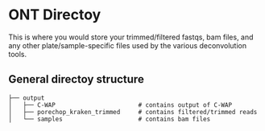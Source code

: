 # ONT Directoy

This is where you would store your trimmed/filtered fastqs, bam files, and any other plate/sample-specific files used by the various deconvolution tools.

## General directoy structure
```
├── output
│   ├── C-WAP                       # contains output of C-WAP
│   ├── porechop_kraken_trimmed     # contains filtered/trimmed reads
│   └── samples                     # contains bam files
```